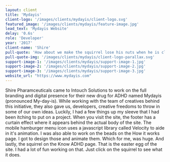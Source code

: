 ```yaml
---
layout: client
title: 'Mydayis'
client-logo: '/images/clients/mydayis/client-logo.svg'
featured_image: '/images/clients/mydayis/feature-image.jpg'
lead_text: 'Mydayis Website'
delay: '0.6s'
role: 'Developer'
year: '2017'
client-name: 'Shire'
pull-quote: 'How about we make the squirrel lose his nuts when he is clicked upon?'
pull-quote-img: '/images/clients/mydayis/client-logo-parallax.svg'
support-image-1: '/images/clients/mydayis/support-image-1.jpg'
support-image-2: '/images/clients/mydayis/support-image-2.jpg'
support-image-3: '/images/clients/mydayis/support-image-3.jpg'
website_url: "https://www.mydayis.com"
---
```

Shire Pharamceuticals came to Intouch Solutions to work on the full branding and digital presence for their new drug for ADHD named Mydayis (pronounced My-day-is). While working with the team of creatives behind this initiative, they also gave us, developers, creative freedoms to throw in some of our own ideas. Luckily, I had a few things up my sleeve that I had been itching to put on a project. When you visit the site, the footer has a curtain effect where it appears behind the actual body of the site. The mobile hamburger menu icon uses a javascript library called Velocity to aide in it's animation. I was also able to work on the beads on the How it works page. I got to design those and animate them. Which for me, was huge. And lastly, the squirrel on the Know ADHD page. That is the easter egg of the site. I had a lot of fun working on that. Just click on the squirrel to see what it does.  

